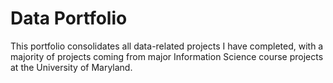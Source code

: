 # Data Portfolio

This portfolio consolidates all data-related projects I have completed, with a majority of projects coming from major Information Science course projects at the University of Maryland.

